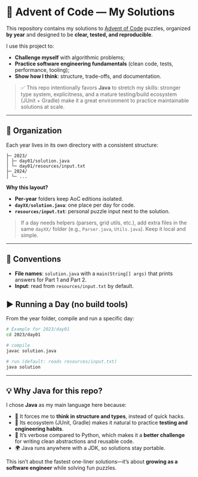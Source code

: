 # 🎄 Advent of Code — My Solutions

This repository contains my solutions to [Advent of Code](https://adventofcode.com/) puzzles, organized **by year** and designed to be **clear, tested, and reproducible**.

I use this project to:
- **Challenge myself** with algorithmic problems;
- **Practice software engineering fundamentals** (clean code, tests, performance, tooling);
- **Show how I think**: structure, trade-offs, and documentation.

> ✅ This repo intentionally favors **Java** to stretch my skills: stronger type system, explicitness, and a mature testing/build ecosystem (JUnit + Gradle) make it a great environment to practice maintainable solutions at scale.

---

## 🧭 Organization

Each year lives in its own directory with a consistent structure:

```
├─ 2023/
│ ├─ day01/solution.java
│ └─ day01/resources/input.txt
├─ 2024/
│ └─ ...
```

**Why this layout?**
- **Per-year** folders keep AoC editions isolated.
- **`dayXX/solution.java`**: one place per day for code.
- **`resources/input.txt`**: personal puzzle input next to the solution.

> If a day needs helpers (parsers, grid utils, etc.), add extra files in the same `dayXX/` folder (e.g., `Parser.java`, `Utils.java`). Keep it local and simple.

---

## 🔧 Conventions

- **File names**: `solution.java` with a `main(String[] args)` that prints answers for Part 1 and Part 2.
- **Input**: read from `resources/input.txt` by default.

## ▶️ Running a Day (no build tools)

From the year folder, compile and run a specific day:

```bash
# Example for 2023/day01
cd 2023/day01

# compile
javac solution.java

# run (default: reads resources/input.txt)
java solution
```

---

## 💡 Why Java for this repo?

I chose **Java** as my main language here because:

* 🧱 It forces me to **think in structure and types**, instead of quick hacks.
* 🧪 Its ecosystem (JUnit, Gradle) makes it natural to practice **testing and engineering habits**.
* 🚀 It’s verbose compared to Python, which makes it a **better challenge** for writing clean abstractions and reusable code.
* 🌍 Java runs anywhere with a JDK, so solutions stay portable.

This isn’t about the fastest one-liner solutions—it’s about **growing as a software engineer** while solving fun puzzles.

